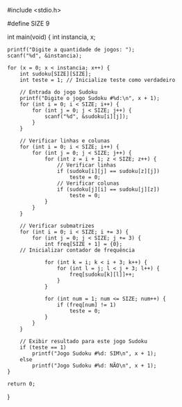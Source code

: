 #include <stdio.h>

#define SIZE 9

int main(void) {
    int instancia, x;

    printf("Digite a quantidade de jogos: ");
    scanf("%d", &instancia);

    for (x = 0; x < instancia; x++) {
        int sudoku[SIZE][SIZE];
        int teste = 1; // Inicialize teste como verdadeiro

        // Entrada do jogo Sudoku
        printf("Digite o jogo Sudoku #%d:\n", x + 1);
        for (int i = 0; i < SIZE; i++) {
            for (int j = 0; j < SIZE; j++) {
                scanf("%d", &sudoku[i][j]);
            }
        }

        // Verificar linhas e colunas
        for (int i = 0; i < SIZE; i++) {
            for (int j = 0; j < SIZE; j++) {
                for (int z = i + 1; z < SIZE; z++) {
                    // Verificar linhas
                    if (sudoku[i][j] == sudoku[z][j])
                        teste = 0;
                    // Verificar colunas
                    if (sudoku[j][i] == sudoku[j][z])
                        teste = 0;
                }
            }
        }

        // Verificar submatrizes
        for (int i = 0; i < SIZE; i += 3) {
            for (int j = 0; j < SIZE; j += 3) {
                int freq[SIZE + 1] = {0}; 
        // Inicializar contador de frequência

                for (int k = i; k < i + 3; k++) {
                    for (int l = j; l < j + 3; l++) {
                        freq[sudoku[k][l]]++;
                    }
                }

                for (int num = 1; num <= SIZE; num++) {
                    if (freq[num] != 1)
                        teste = 0;
                }
            }
        }

        // Exibir resultado para este jogo Sudoku
        if (teste == 1)
            printf("Jogo Sudoku #%d: SIM\n", x + 1);
        else
            printf("Jogo Sudoku #%d: NÃO\n", x + 1);
    }

    return 0;
}

